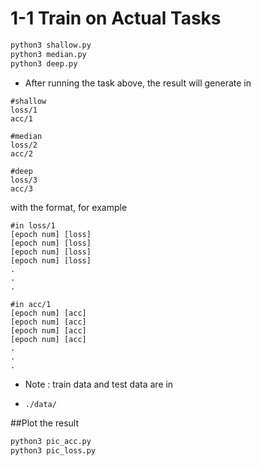 # 1-1 **Train on Actual Tasks**

```bash
python3 shallow.py
python3 median.py
python3 deep.py
```

* After running the task above, the result will generate in

```
#shallow
loss/1
acc/1

#median
loss/2
acc/2

#deep
loss/3
acc/3
```

with the format, for example

```
#in loss/1
[epoch num] [loss]
[epoch num] [loss]
[epoch num] [loss]
[epoch num] [loss]
.
.
.
```

```
#in acc/1
[epoch num] [acc]
[epoch num] [acc]
[epoch num] [acc]
[epoch num] [acc]
.
.
.
```

* Note : train data and test data are in

* ```bash
  ./data/
  ```

##Plot the result
```bash
python3 pic_acc.py
python3 pic_loss.py
```
